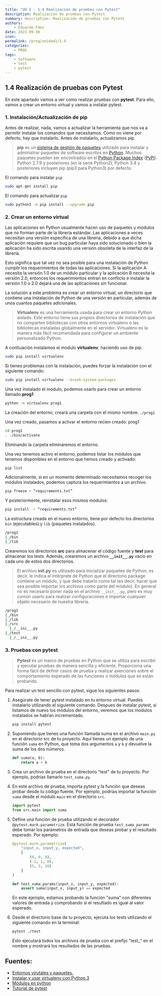 ```yaml
---
title: "UD 1 - 1.4 Realización de pruebas con Pytest"
description: Realización de pruebas con Pytest
summary: description: Realización de pruebas con Pytest
authors:
    - Eduardo Fdez
date: 2023-09-30
icon: 
permalink: /prog/unidad1/1.4
categories:
    - PROG
tags:
    - Software
    - test
    - pytest
---
```


## 1.4 Realización de pruebas con Pytest

En este apartado vamos a ver como realizar pruebas con **pytest**. Para ello, vamos a crear un entorno virtual y vamos a instalar pytest.

### 1. Instalación/Actualización de pip

Antes de realizar, nada, vamos a actualizar la herramienta que nos va a permitir instalar los comandos que necesitamos. Como no viene por defecto, hay que instalarlo. Antes de instalarlo, actualizamos pip.

> **pip** es un [sistema de gestión de paquetes](https://es.wikipedia.org/wiki/Sistema_de_gesti%C3%B3n_de_paquetes) utilizado para instalar y administrar paquetes de software escritos en [Python](https://es.wikipedia.org/wiki/Python). Muchos paquetes pueden ser encontrados en el [Python Package Index](https://es.wikipedia.org/wiki/Python_Package_Index) ([PyPI](https://es.wikipedia.org/wiki/PyPI)). Python 2.7.9 y posteriores (en la serie Python2), Python 3.4 y posteriores incluyen pip (pip3 para Python3) por defecto.
>

El comando para instalar `pip`

```bash
sudo apt-get install pip

```

El comando para actualizar `pip`

```bash
sudo python3 -m pip install --upgrade pip
```

### 2. Crear un entorno virtual

Las aplicaciones en Python usualmente hacen uso de paquetes y módulos que no forman parte de la librería estándar. Las aplicaciones a veces necesitan una versión específica de una librería, debido a que dicha aplicación requiere que un bug particular haya sido solucionado o bien la aplicación ha sido escrita usando una versión obsoleta de la interfaz de la librería.

Esto significa que tal vez no sea posible para una instalación de Python cumplir los requerimientos de todas las aplicaciones. Si la aplicación A necesita la versión 1.0 de un módulo particular y la aplicación B necesita la versión 2.0, entonces los requerimientos entran en conflicto e instalar la versión 1.0 o 2.0 dejará una de las aplicaciones sin funcionar.

La solución a este problema es crear un entorno virtual, un directorio que contiene una instalación de Python de una versión en particular, además de unos cuantos paquetes adicionales.

> **Virtualenv** es una herramienta usada para crear un entorno Python aislado. Este entorno tiene sus propios directorios de instalación que no comparten bibliotecas con otros entornos virtualenv o las bibliotecas instaladas globalmente en el servidor.
Virtualenv es la manera más fácil recomendada para configurar un ambiente personalizado Python.
>

A contiuación instalamos el modulo **virtualenv**, haciendo uso de pip.

```bash
sudo pip install virtualenv
```

Si tienes problemas con la instalación, puedes forzar la instalación con el siguiente comando:

```bash
sudo pip install virtualenv --break-system-packages 
```

Una vez instalado el modulo, podemos usarlo para crear un entorno llamado **prog1**

```bash
python -m virtualenv prog1
```

La creación del entorno, creará una carpeta con el mismo nombre: `./prog1`

Una vez creado, pasamos a activar el entorno recien creado: prog1

```bash
cd prog1
. ./bin/activate
```

Eliminando la carpeta eliminaremos el entorno.

Una vez tenemos activo el entorno, podemos listar los módulos que tenemos disponibles en el entorno que hemos creado y activado:

```bash
pip list
```

Adicionalmente, si en un momento determinado necesitamos recoger los módulos instalados, podemos captura los requerimientos a un archivo.

```bash
pip freeze > “requirements.txt”
```

Y posteriormente, reinstalar esos mismos módulos:

```bash
pip install -r “requirements.txt”
```

La estructura creada en el nuevo entorno, tiene por defecto los directorios `bin` (ejecutables) y `lib` (paquetes instalados).

```bash
/prog1
|_/bin
|_/lib
```

Crearemos los directorios **src** para almacenar el código fuente y **test** para almacenar los tests. Además, crearemos un archivo **`__init__.py`** vacío en cada uno de estos dos directorios.

> El archivo **__init__.py** es utilizado para inicializar paquetes de Python, es decir, le indica al intérprete de Python que el directorio package contiene un módulo, y que debe tratarlo como tal (es decir, hacer que sea posible importar los archivos como parte del módulo).
En general no es necesario poner nada en el archivo `__init__.py`, pero es muy común usarlo para realizar configuraciones e importar cualquier objeto necesario de nuestra librería.
>

```bash
/prog1
|_/bin
|_/lib
|_/src
  |_/__ini__.py
|_/test
  |_/__ini__.py
```

### 3. Pruebas con pytest

> **Pytest** es un marco de pruebas en Python que se utiliza para escribir y ejecutar pruebas de manera sencilla y eficiente. Proporciona una forma fácil de definir casos de prueba y realizar aserciones sobre el comportamiento esperado de las funciones o módulos que se están probando.
>

Para realizar un test sencillo con pytest, sigue los siguientes pasos:

1. Asegúrate de tener pytest instalado en tu entorno virtual. Puedes instalarlo utilizando el siguiente comando.
   Despues de instalar pytest, si listamos de nuevo los módulos del entorno, veremos que los modulos instalados se habŕan incrementado.

    ```bash
    pip install pytest
    ```

2. Suponiendo que tienes una función llamada suma en el archivo `main.py` en el directorio src de tu proyecto. Aquí tienes un ejemplo de una función `suma` en Python, que toma dos argumentos `a` y `b` y devuelve la suma de los dos números.

    ```python
    def suma(a, b):
        return a + b
    ```

3. Crea un archivo de prueba en el directorio "test" de tu proyecto. Por ejemplo, podrías llamarlo `test_suma.py`.
4. En este archivo de prueba, importa pytest y la función que deseas probar desde tu código fuente. Por ejemplo, podrías importar la función `suma` desde el módulo `main` en el directorio `src`.

    ```python
    import pytest
    from src.main import suma
    
    ```

5. Define una función de prueba utilizando el decorador `@pytest.mark.parametrize`. Esta función de prueba `test_suma_params` debe tomar los parámetros de entrada que deseas probar y el resultado esperado. Por ejemplo:

    ```python
    @pytest.mark.parametrize(
        "input_x, input_y, expected",
        [
            (0, 0, 0),
            (-1, 1, 0),
            (5, 5, 10)
        ]
    )
    
    def test_suma_params(input_x, input_y, expected):
        assert suma(input_x, input_y) == expected
    
    ```
  
    En este ejemplo, estamos probando la función "suma" con diferentes valores de entrada y comprobando si el resultado es igual al valor esperado.

6. Desde el directorio base de tu proyecto, ejecuta los tests utilizando el siguiente comando en la terminal:

    ```bash
    pytest ./test
    
    ```
    
    Esto ejecutará todos los archivos de prueba con el prefijo "test_" en el nombre y mostrará los resultados de las pruebas.

## Fuentes:

- [Entornos virutales y paquetes.](https://docs.python.org/es/3/tutorial/venv.html)
- [Instalar y usar virtualenv con Python 3](https://www.notion.so/Qu-es-el-Cyber-Kill-Chain-1-600ccf7d6ee24cb2ae8601e10b6e9348?pvs=21)
- [Módulos en python](https://docs.python.org/es/3/tutorial/modules.html)
- [Tutorial de pytest](https://misovirtual.virtual.uniandes.edu.co/codelabs/tutorial-PyTest/index.html#0)